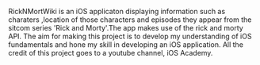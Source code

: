RickNMortWiki is an iOS applicaton displaying information such as charaters ,location of those characters and episodes they appear from the sitcom series 'Rick and Morty'.The app makes use of the rick and morty API. The aim for making this project is to develop my understanding of iOS fundamentals and hone my skill in developing an iOS application.
All the credit of this project goes to a youtube channel, iOS Academy.

